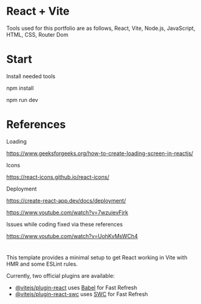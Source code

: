# React + Vite
Tools used for this portfolio are as follows, React, Vite, Node.js, JavaScript, HTML, CSS, Router Dom

# Start
Install needed tools

npm install

npm run dev

# References 

Loading

https://www.geeksforgeeks.org/how-to-create-loading-screen-in-reactjs/

Icons

https://react-icons.github.io/react-icons/

Deployment

https://create-react-app.dev/docs/deployment/

https://www.youtube.com/watch?v=7wzuievFjrk

Issues while coding fixed via these references

https://www.youtube.com/watch?v=UohKvMsWCh4


#

This template provides a minimal setup to get React working in Vite with HMR and some ESLint rules.

Currently, two official plugins are available:

- [@vitejs/plugin-react](https://github.com/vitejs/vite-plugin-react/blob/main/packages/plugin-react/README.md) uses [Babel](https://babeljs.io/) for Fast Refresh
- [@vitejs/plugin-react-swc](https://github.com/vitejs/vite-plugin-react-swc) uses [SWC](https://swc.rs/) for Fast Refresh
